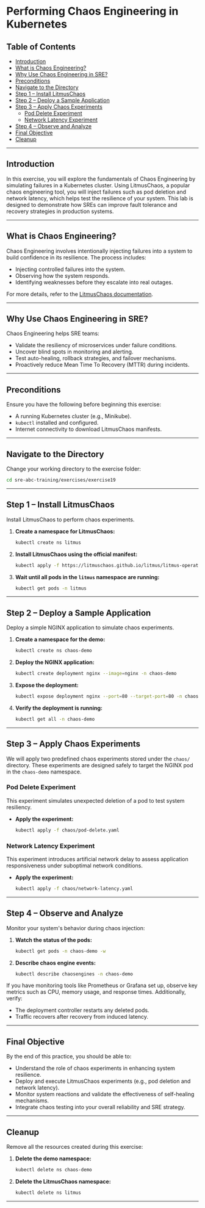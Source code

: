 # **Performing Chaos Engineering in Kubernetes**

## **Table of Contents**
- [Introduction](#introduction)
- [What is Chaos Engineering?](#what-is-chaos-engineering)
- [Why Use Chaos Engineering in SRE?](#why-use-chaos-engineering-in-sre)
- [Preconditions](#preconditions)
- [Navigate to the Directory](#navigate-to-the-directory)
- [Step 1 – Install LitmusChaos](#step-1--install-litmuschaos)
- [Step 2 – Deploy a Sample Application](#step-2--deploy-a-sample-application)
- [Step 3 – Apply Chaos Experiments](#step-3--apply-chaos-experiments)
  - [Pod Delete Experiment](#pod-delete-experiment)
  - [Network Latency Experiment](#network-latency-experiment)
- [Step 4 – Observe and Analyze](#step-4--observe-and-analyze)
- [Final Objective](#final-objective)
- [Cleanup](#cleanup)

---

## **Introduction**

In this exercise, you will explore the fundamentals of Chaos Engineering by simulating failures in a Kubernetes cluster. Using LitmusChaos, a popular chaos engineering tool, you will inject failures such as pod deletion and network latency, which helps test the resilience of your system. This lab is designed to demonstrate how SREs can improve fault tolerance and recovery strategies in production systems.

---

## **What is Chaos Engineering?**

Chaos Engineering involves intentionally injecting failures into a system to build confidence in its resilience. The process includes:
- Injecting controlled failures into the system.
- Observing how the system responds.
- Identifying weaknesses before they escalate into real outages.

For more details, refer to the [LitmusChaos documentation](https://litmuschaos.github.io/).

---

## **Why Use Chaos Engineering in SRE?**

Chaos Engineering helps SRE teams:
- Validate the resiliency of microservices under failure conditions.
- Uncover blind spots in monitoring and alerting.
- Test auto-healing, rollback strategies, and failover mechanisms.
- Proactively reduce Mean Time To Recovery (MTTR) during incidents.

---

## **Preconditions**

Ensure you have the following before beginning this exercise:
- A running Kubernetes cluster (e.g., Minikube).
- `kubectl` installed and configured.
- Internet connectivity to download LitmusChaos manifests.

---

## **Navigate to the Directory**

Change your working directory to the exercise folder:
```bash
cd sre-abc-training/exercises/exercise19
```

---

## **Step 1 – Install LitmusChaos**

Install LitmusChaos to perform chaos experiments.

1. **Create a namespace for LitmusChaos:**
   ```bash
   kubectl create ns litmus
   ```

2. **Install LitmusChaos using the official manifest:**
   ```bash
   kubectl apply -f https://litmuschaos.github.io/litmus/litmus-operator-v3.0.0.yaml -n litmus
   ```

3. **Wait until all pods in the `litmus` namespace are running:**
   ```bash
   kubectl get pods -n litmus
   ```

---

## **Step 2 – Deploy a Sample Application**

Deploy a simple NGINX application to simulate chaos experiments.

1. **Create a namespace for the demo:**
   ```bash
   kubectl create ns chaos-demo
   ```

2. **Deploy the NGINX application:**
   ```bash
   kubectl create deployment nginx --image=nginx -n chaos-demo
   ```

3. **Expose the deployment:**
   ```bash
   kubectl expose deployment nginx --port=80 --target-port=80 -n chaos-demo
   ```

4. **Verify the deployment is running:**
   ```bash
   kubectl get all -n chaos-demo
   ```

---

## **Step 3 – Apply Chaos Experiments**

We will apply two predefined chaos experiments stored under the `chaos/` directory. These experiments are designed safely to target the NGINX pod in the `chaos-demo` namespace.

### **Pod Delete Experiment**

This experiment simulates unexpected deletion of a pod to test system resiliency.

- **Apply the experiment:**
  ```bash
  kubectl apply -f chaos/pod-delete.yaml
  ```

### **Network Latency Experiment**

This experiment introduces artificial network delay to assess application responsiveness under suboptimal network conditions.

- **Apply the experiment:**
  ```bash
  kubectl apply -f chaos/network-latency.yaml
  ```

---

## **Step 4 – Observe and Analyze**

Monitor your system's behavior during chaos injection:

1. **Watch the status of the pods:**
   ```bash
   kubectl get pods -n chaos-demo -w
   ```
   
2. **Describe chaos engine events:**
   ```bash
   kubectl describe chaosengines -n chaos-demo
   ```

If you have monitoring tools like Prometheus or Grafana set up, observe key metrics such as CPU, memory usage, and response times. Additionally, verify:
- The deployment controller restarts any deleted pods.
- Traffic recovers after recovery from induced latency.

---

## **Final Objective**

By the end of this practice, you should be able to:
- Understand the role of chaos experiments in enhancing system resilience.
- Deploy and execute LitmusChaos experiments (e.g., pod deletion and network latency).
- Monitor system reactions and validate the effectiveness of self-healing mechanisms.
- Integrate chaos testing into your overall reliability and SRE strategy.

---

## **Cleanup**

Remove all the resources created during this exercise:

1. **Delete the demo namespace:**
   ```bash
   kubectl delete ns chaos-demo
   ```

2. **Delete the LitmusChaos namespace:**
   ```bash
   kubectl delete ns litmus
   ```

---